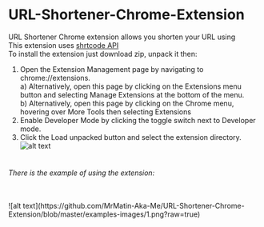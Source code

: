 # URL-Shortener-Chrome-Extension
URL Shortener Chrome extension allows you shorten your URL using </br>
This extension uses [shrtcode API](https://shrtco.de/docs/) </br>
To install the extension just download zip, unpack it then: </br>
1. Open the Extension Management page by navigating to chrome://extensions. </br>
a) Alternatively, open this page by clicking on the Extensions menu button and selecting Manage Extensions at the bottom of the menu.</br>
b) Alternatively, open this page by clicking on the Chrome menu, hovering over More Tools then selecting Extensions</br>
2. Enable Developer Mode by clicking the toggle switch next to Developer mode.</br>
3. Click the Load unpacked button and select the extension directory.</br>
![alt text](https://wd.imgix.net/image/BhuKGJaIeLNPW9ehns59NfwqKxF2/vOu7iPbaapkALed96rzN.png?auto=format&w=571) </br> </br>
<h6>There is the example of using the extension:</h6> </br>
![alt text](https://github.com/MrMatin-Aka-Me/URL-Shortener-Chrome-Extension/blob/master/examples-images/1.png?raw=true)
